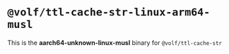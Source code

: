 # `@volf/ttl-cache-str-linux-arm64-musl`

This is the **aarch64-unknown-linux-musl** binary for `@volf/ttl-cache-str`
